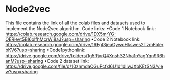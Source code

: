 # Node2vec
This file contains the link of all the colab files and datasets used to implement the Node2vec algorithm.
Code links:
•Code   1   Notebook   link   :       https://colab.research.google.com/drive/1DX5mrYG-OERlevt5BI6oIfhMcrWi8aJ?usp=sharing
•Code 2 Notebook link:                https://colab.research.google.com/drive/16Fgt3jeaOywoHkswes2TzmFblerbKV6?usp=sharing
•Code1pythonlink:                     https://drive.google.com/drive/folders/1g5RjvrQ4Xnsh32Nha1pYagYqn9R6hanM?usp=sharing
•Code    2    dataset    link:        https://drive.google.com/file/d/10znmdaCGuPcfxl6U1d1dIiwJXbKEtSN3/view?usp=sharing
